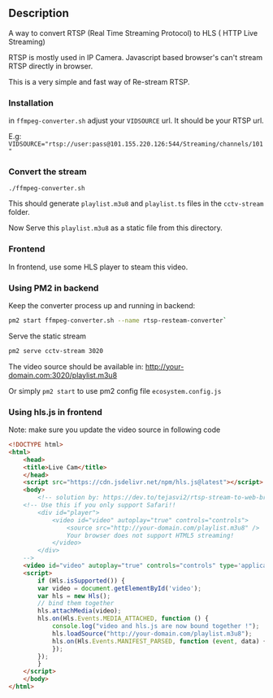 ## Description
A way to convert RTSP (Real Time Streaming Protocol) to HLS ( HTTP Live Streaming)

RTSP is mostly used in IP Camera. Javascript based browser's can't stream RTSP directly in browser.

This is a very simple and fast way of Re-stream RTSP.

### Installation
in `ffmpeg-converter.sh` adjust your `VIDSOURCE` url. It should be your RTSP url.

E.g: `VIDSOURCE="rtsp://user:pass@101.155.220.126:544/Streaming/channels/101"`

### Convert the stream
`./ffmpeg-converter.sh`

This should generate `playlist.m3u8` and `playlist.ts` files in the `cctv-stream` folder.

Now Serve this `playlist.m3u8` as a static file from this directory.

### Frontend

In frontend, use some HLS player to steam this video.

### Using PM2 in backend
Keep the converter process up and running in backend: 
```bash
pm2 start ffmpeg-converter.sh --name rtsp-resteam-converter`
```
Serve the static stream
```bash
pm2 serve cctv-stream 3020 
```
The video source should be available in: http://your-domain.com:3020/playlist.m3u8

Or simply `pm2 start` to use pm2 config file `ecosystem.config.js`

### Using hls.js in frontend
Note: make sure you update the video source in following code

```html
<!DOCTYPE html>
<html>
    <head>
    <title>Live Cam</title>
    </head>
    <script src="https://cdn.jsdelivr.net/npm/hls.js@latest"></script>
    <body>
        <!-- solution by: https://dev.to/tejasvi2/rtsp-stream-to-web-browser-using-ffmpeg-1cb -->
    <!-- Use this if you only support Safari!!
        <div id="player">
            <video id="video" autoplay="true" controls="controls">
                <source src="http://your-domain.com/playlist.m3u8" />
                Your browser does not support HTML5 streaming!
            </video>
        </div>
    -->
    <video id="video" autoplay="true" controls="controls" type='application/x-mpegURL' width="50%"></video>
    <script>
        if (Hls.isSupported()) {
        var video = document.getElementById('video');
        var hls = new Hls();
        // bind them together
        hls.attachMedia(video);
        hls.on(Hls.Events.MEDIA_ATTACHED, function () {
            console.log("video and hls.js are now bound together !");
            hls.loadSource("http://your-domain.com/playlist.m3u8");
            hls.on(Hls.Events.MANIFEST_PARSED, function (event, data) {
            });
        });
        }
    </script>
    </body>
</html>
```